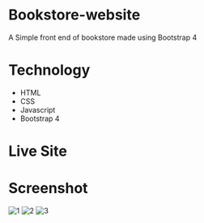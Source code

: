 # Bookstore-website
A Simple front end of bookstore made using Bootstrap 4

# Technology
- HTML
- CSS
- Javascript
- Bootstrap 4

# Live Site

# Screenshot
![1](https://github.com/Evilking009/Bookstore-website/assets/4027728/efb3db86-fb35-4f19-ba3f-39df3dab7185)
![2](https://github.com/Evilking009/Bookstore-website/assets/4027728/56a4c70c-bc7a-443b-bbad-338694828a19)
![3](https://github.com/Evilking009/Bookstore-website/assets/4027728/074a3ebe-9c77-48c5-b25f-cbdc269459ab)


